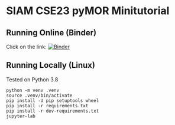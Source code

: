 # SIAM CSE23 pyMOR Minitutorial

## Running Online (Binder)

Click on the link:
[![Binder](https://mybinder.org/badge_logo.svg)](https://mybinder.org/v2/gh/pymor/siam-cse23_pymor_minitutorial/HEAD)

## Running Locally (Linux)

Tested on Python 3.8

    python -m venv .venv
    source .venv/bin/activate
    pip install -U pip setuptools wheel
    pip install -r requirements.txt
    pip install -r dev-requirements.txt
    jupyter-lab
